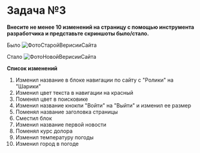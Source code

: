 # Задача №3
**Внесите не менее 10 изменений на страницу с помощью инструмента разработчика и представьте скриншоты было/стало.**

Было
![ФотоСтаройВерисииСайта](../images/TheOriginalVersion.png)

Стало
![ФотоНовойВерисииСайта](../images/ModifiedVersionOfTheSite.png)

**Список изменений**
1. Изменил название в блоке навигации по сайту с "Ролики" на "Шарики"
2. Изменил цвет текста в навигации на красный
3. Поменял цвет в поисковике 
4. Изменил название кнокпи "Войти" на "Выйти" и изменил ее размер
5. Поменял название заголовка страницы
6. Сместил блок
7. Изменил название первой новости
8. Поменял курс долора
9. Изменил температуру погоды
10. Изменил город в погоде